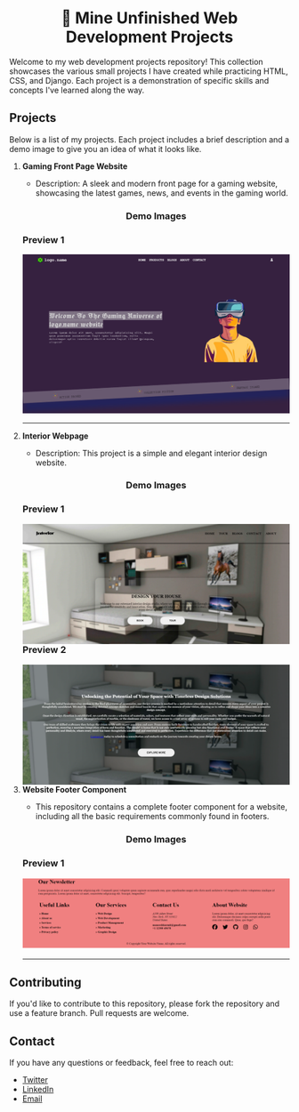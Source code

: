 <h1 align="center">🚀 Mine Unfinished Web Development Projects</h1>
<p>Welcome to my web development projects repository! This collection showcases the various small projects I have created while practicing HTML, CSS, and Django. Each project is a demonstration of specific skills and concepts I've learned along the way.</p>

## Projects

Below is a list of my projects. Each project includes a brief description and a demo image to give you an idea of what it looks like.

1. **Gaming Front Page Website**
   - Description: A sleek and modern front page for a gaming website, showcasing the latest games, news, and events in the gaming world.
   <h3 align="center">Demo Images</h3>
   <h3 align="left">Preview 1</h3>
   <img src="front-page-of-Game-website/assets/demo-image.png" alt="Gaming Front Page Demo">
   <hr>
   
2. **Interior Webpage**
   - Description: This project is a simple and elegant interior design website.
   <h3 align="center">Demo Images</h3>
   <h3 align="left">Preview 1</h3>
   <img align="left" src="/Interior/.interior-demo-images/demo-1.png" alt="Page Demo">
   <h3 align="left">Preview 2</h3>
   <img align="right" src="/Interior/.interior-demo-images/demo-2.png" alt="Page Demo">
   <hr>
   
3. **Website Footer Component**
   - This repository contains a complete footer component for a website, including all the basic requirements commonly found in footers.
   <h3 align="center">Demo Images</h3>
   <h3 align="left">Preview 1</h3>
   <img src=".demo-images/footer-only-demo-image.png" alt="Website's footer only">
   <hr>

## Contributing
If you'd like to contribute to this repository, please fork the repository and use a feature branch. Pull requests are welcome.

## Contact
If you have any questions or feedback, feel free to reach out:

- [Twitter](https://twitter.com/@its_maneeshk_)
- [LinkedIn](https://www.linkedin.com/in/itsmaneeshk/)
- [Email](mailto:maneeshkurmii@gmail.com)
